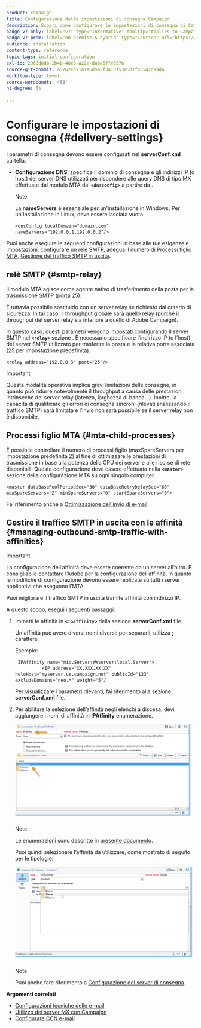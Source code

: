 ```yaml
---
product: campaign
title: Configurazione delle impostazioni di consegna Campaign
description: Scopri come configurare le impostazioni di consegna di Campaign
badge-v7-only: label="v7" type="Informative" tooltip="Applies to Campaign Classic v7 only"
badge-v7-prem: label="on-premise & hybrid" type="Caution" url="https://experienceleague.adobe.com/docs/campaign-classic/using/installing-campaign-classic/architecture-and-hosting-models/hosting-models-lp/hosting-models.html?lang=en" tooltip="Applies to on-premise and hybrid deployments only"
audience: installation
content-type: reference
topic-tags: initial-configuration
exl-id: 2968d8db-2b4b-48e6-a22e-daba5ffe0576
source-git-commit: a5762cd21a1a6d5a5f3a10f53a5d1f43542d99d4
workflow-type: tm+mt
source-wordcount: '462'
ht-degree: 5%

---
```


# Configurare le impostazioni di consegna {#delivery-settings}



I parametri di consegna devono essere configurati nel **serverConf.xml** cartella.

* **Configurazione DNS**: specifica il dominio di consegna e gli indirizzi IP (o host) dei server DNS utilizzati per rispondere alle query DNS di tipo MX effettuate dal modulo MTA dal **`<dnsconfig>`** a partire da .

   >[!NOTE]
   >
   >La **nameServers** è essenziale per un&#39;installazione in Windows. Per un&#39;installazione in Linux, deve essere lasciata vuota.

   ```
   <dnsConfig localDomain="domain.com" nameServers="192.0.0.1,192.0.0.2"/>
   ```

Puoi anche eseguire le seguenti configurazioni in base alle tue esigenze e impostazioni: configurare un [relè SMTP](#smtp-relay), adegua il numero di [Processi figlio MTA](#mta-child-processes), [Gestione del traffico SMTP in uscita](#managing-outbound-smtp-traffic-with-affinities).

## relè SMTP {#smtp-relay}

Il modulo MTA agisce come agente nativo di trasferimento della posta per la trasmissione SMTP (porta 25).

È tuttavia possibile sostituirlo con un server relay se richiesto dal criterio di sicurezza. In tal caso, il throughput globale sarà quello relay (purché il throughput del server relay sia inferiore a quello di Adobe Campaign).

In questo caso, questi parametri vengono impostati configurando il server SMTP nel **`<relay>`** sezione . È necessario specificare l’indirizzo IP (o l’host) del server SMTP utilizzato per trasferire la posta e la relativa porta associata (25 per impostazione predefinita).

```
<relay address="192.0.0.3" port="25"/>
```

>[!IMPORTANT]
>
>Questa modalità operativa implica gravi limitazioni delle consegne, in quanto può ridurre notevolmente il throughput a causa delle prestazioni intrinseche del server relay (latenza, larghezza di banda...). Inoltre, la capacità di qualificare gli errori di consegna sincroni (rilevati analizzando il traffico SMTP) sarà limitata e l’invio non sarà possibile se il server relay non è disponibile.

## Processi figlio MTA {#mta-child-processes}

È possibile controllare il numero di processi figlio (maxSpareServers per impostazione predefinita 2) al fine di ottimizzare le prestazioni di trasmissione in base alla potenza della CPU dei server e alle risorse di rete disponibili. Questa configurazione deve essere effettuata nella **`<master>`** sezione della configurazione MTA su ogni singolo computer.

```
<master dataBasePoolPeriodSec="30" dataBaseRetryDelaySec="60" maxSpareServers="2" minSpareServers="0" startSpareServers="0">
```

Fai riferimento anche a [Ottimizzazione dell’invio di e-mail](../../installation/using/email-deliverability.md#email-sending-optimization).

## Gestire il traffico SMTP in uscita con le affinità {#managing-outbound-smtp-traffic-with-affinities}

>[!IMPORTANT]
>
>La configurazione dell’affinità deve essere coerente da un server all’altro. È consigliabile contattare l’Adobe per la configurazione dell’affinità, in quanto le modifiche di configurazione devono essere replicate su tutti i server applicativi che eseguono l’MTA.

Puoi migliorare il traffico SMTP in uscita tramite affinità con indirizzi IP.

A questo scopo, esegui i seguenti passaggi:

1. Immetti le affinità in **`<ipaffinity>`** della sezione **serverConf.xml** file.

   Un&#39;affinità può avere diversi nomi diversi: per separarli, utilizza **;** carattere.

   Esempio:

   ```
    IPAffinity name="mid.Server;WWserver;local.Server">
             <IP address="XX.XXX.XX.XX" heloHost="myserver.us.campaign.net" publicId="123" excludeDomains="neo.*" weight="5"/
   ```

   Per visualizzare i parametri rilevanti, fai riferimento alla sezione **serverConf.xml** file.

1. Per abilitare la selezione dell’affinità negli elenchi a discesa, devi aggiungere i nomi di affinità in **IPAffinity** enumerazione.

   ![](assets/ipaffinity_enum.png)

   >[!NOTE]
   >
   >Le enumerazioni sono descritte in [presente documento](../../platform/using/managing-enumerations.md).

   Puoi quindi selezionare l’affinità da utilizzare, come mostrato di seguito per le tipologie:

   ![](assets/ipaffinity_typology.png)

   >[!NOTE]
   >
   >Puoi anche fare riferimento a [Configurazione del server di consegna](../../installation/using/email-deliverability.md#delivery-server-configuration).

**Argomenti correlati**
* [Configurazioni tecniche delle e-mail](email-deliverability.md)
* [Utilizzo dei server MX con Campaign](using-mx-servers.md)
* [Configurare CCN e-mail](email-archiving.md)
